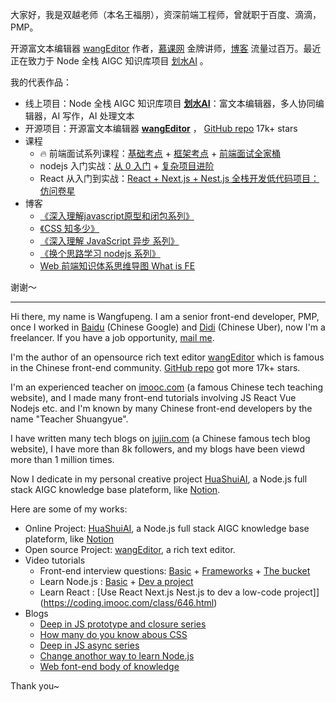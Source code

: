 大家好，我是双越老师（本名王福朋），资深前端工程师，曾就职于百度、滴滴，PMP。

开源富文本编辑器 [wangEditor](https://www.wangeditor.com/) 作者，[慕课网](https://www.imooc.com/t/4427201) 金牌讲师，[博客](https://juejin.cn/user/1714893868765373) 流量过百万。最近正在致力于 Node 全栈 AIGC 知识库项目 [划水AI](https://www.huashuiai.com/) 。

我的代表作品：

- 线上项目：Node 全栈 AIGC 知识库项目 **[划水AI](https://www.huashuiai.com/)**：富文本编辑器，多人协同编辑器，AI 写作，AI 处理文本
- 开源项目：开源富文本编辑器 **[wangEditor](https://www.wangeditor.com/)** ， [GitHub repo](https://github.com/wangeditor-team/wangEditor) 17k+ stars
- 课程
  - 🔥 前端面试系列课程：[基础考点](https://coding.imooc.com/class/400.html) + [框架考点](https://coding.imooc.com/class/419.html) + [前端面试全家桶](https://coding.imooc.com/class/613.html)
  - nodejs 入门实战：[从 0 入门](https://coding.imooc.com/class/320.html) + [复杂项目进阶](https://coding.imooc.com/class/388.html)
  - React 从入门到实战：[React + Next.js + Nest.js 全栈开发低代码项目：仿问卷星](https://coding.imooc.com/class/646.html)
- 博客
  - [《深入理解javascript原型和闭包系列》](https://www.cnblogs.com/wangfupeng1988/p/4001284.html)
  - [《CSS 知多少》](https://www.cnblogs.com/wangfupeng1988/p/4325007.html)
  - [《深入理解 JavaScript 异步 系列》](https://github.com/wangfupeng1988/js-async-tutorial)
  - [《换个思路学习 nodejs 系列》](https://github.com/wangfupeng1988/node-tutorial)
  - [Web 前端知识体系思维导图 What is FE](https://github.com/wangfupeng1988/what-is-fe)

谢谢～

---

Hi there, my name is Wangfupeng. I am a senior front-end developer, PMP, once I worked in [Baidu](https://www.baidu.com/) (Chinese Google) and [Didi](https://www.xiaojukeji.com/) (Chinese Uber), now I'm a freelancer. If you have a job opportunity, [mail me](mailto:wangfupeng1988@163.com).

I'm the author of an opensource rich text editor [wangEditor](https://www.wangeditor.com/en/) which is famous in the Chinese front-end community. [GitHub repo](https://github.com/wangeditor-team/wangEditor) got more 17k+ stars.

I'm an experienced teacher on [imooc.com](https://www.imooc.com/) (a famous Chinese tech teaching website), and I made many front-end tutorials involving JS React Vue Nodejs etc. and I'm known by many Chinese front-end developers by the name "Teacher Shuangyue".

I have written many tech blogs on [jujin.com](https://juejin.cn/user/1714893868765373) (a Chinese famous tech blog website), I have more than 8k followers, and my blogs have been viewd more than 1 million times.

Now I dedicate in my personal creative project [HuaShuiAI](https://www.huashuiai.com/en/), a Node.js full stack AIGC knowledge base plateform, like [Notion](notion.com).

Here are some of my works:

- Online Project: [HuaShuiAI](https://www.huashuiai.com/en/), a Node.js full stack AIGC knowledge base plateform, like [Notion](notion.com)
- Open source Project: [wangEditor](https://www.wangeditor.com/en/), a rich text editor.
- Video tutorials
  - Front-end interview questions: [Basic](https://coding.imooc.com/class/400.html) + [Frameworks](https://coding.imooc.com/class/419.html) + [The bucket](https://coding.imooc.com/class/613.html)
  - Learn Node.js : [Basic](https://coding.imooc.com/class/320.html) + [Dev a project](https://coding.imooc.com/class/388.html)
  - Learn React : [Use React Next.js Nest.js to dev a low-code project]](https://coding.imooc.com/class/646.html)
- Blogs
  - [Deep in JS prototype and closure series](https://www.cnblogs.com/wangfupeng1988/p/4001284.html)
  - [How many do you know abous CSS](https://www.cnblogs.com/wangfupeng1988/p/4325007.html)
  - [Deep in JS async series](https://github.com/wangfupeng1988/js-async-tutorial)
  - [Change anothor way to learn Node.js](https://github.com/wangfupeng1988/node-tutorial)
  - [Web font-end body of knowledge](https://github.com/wangfupeng1988/what-is-fe)

Thank you~
